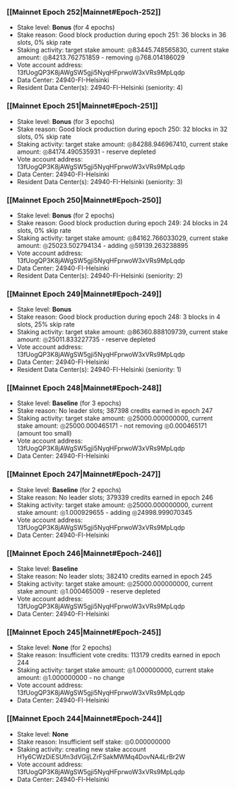 ### [[Mainnet Epoch 252|Mainnet#Epoch-252]]
* Stake level: **Bonus** (for 4 epochs)
* Stake reason: Good block production during epoch 251: 36 blocks in 36 slots, 0% skip rate
* Staking activity: target stake amount: ◎83445.748565830, current stake amount: ◎84213.762751859 - removing ◎768.014186029
* Vote account address: 13fUogQP3K8jAWgSW5gji5NyqHFprwoW3xVRs9MpLqdp
* Data Center: 24940-FI-Helsinki
* Resident Data Center(s): 24940-FI-Helsinki (seniority: 4)
### [[Mainnet Epoch 251|Mainnet#Epoch-251]]
* Stake level: **Bonus** (for 3 epochs)
* Stake reason: Good block production during epoch 250: 32 blocks in 32 slots, 0% skip rate
* Staking activity: target stake amount: ◎84288.946967410, current stake amount: ◎84174.490535931 - reserve depleted
* Vote account address: 13fUogQP3K8jAWgSW5gji5NyqHFprwoW3xVRs9MpLqdp
* Data Center: 24940-FI-Helsinki
* Resident Data Center(s): 24940-FI-Helsinki (seniority: 3)
### [[Mainnet Epoch 250|Mainnet#Epoch-250]]
* Stake level: **Bonus** (for 2 epochs)
* Stake reason: Good block production during epoch 249: 24 blocks in 24 slots, 0% skip rate
* Staking activity: target stake amount: ◎84162.766033029, current stake amount: ◎25023.502794134 - adding ◎59139.263238895
* Vote account address: 13fUogQP3K8jAWgSW5gji5NyqHFprwoW3xVRs9MpLqdp
* Data Center: 24940-FI-Helsinki
* Resident Data Center(s): 24940-FI-Helsinki (seniority: 2)
### [[Mainnet Epoch 249|Mainnet#Epoch-249]]
* Stake level: **Bonus**
* Stake reason: Good block production during epoch 248: 3 blocks in 4 slots, 25% skip rate
* Staking activity: target stake amount: ◎86360.888109739, current stake amount: ◎25011.833227735 - reserve depleted
* Vote account address: 13fUogQP3K8jAWgSW5gji5NyqHFprwoW3xVRs9MpLqdp
* Data Center: 24940-FI-Helsinki
* Resident Data Center(s): 24940-FI-Helsinki (seniority: 1)
### [[Mainnet Epoch 248|Mainnet#Epoch-248]]
* Stake level: **Baseline** (for 3 epochs)
* Stake reason: No leader slots; 387398 credits earned in epoch 247
* Staking activity: target stake amount: ◎25000.000000000, current stake amount: ◎25000.000465171 - not removing ◎0.000465171 (amount too small)
* Vote account address: 13fUogQP3K8jAWgSW5gji5NyqHFprwoW3xVRs9MpLqdp
* Data Center: 24940-FI-Helsinki
### [[Mainnet Epoch 247|Mainnet#Epoch-247]]
* Stake level: **Baseline** (for 2 epochs)
* Stake reason: No leader slots; 379339 credits earned in epoch 246
* Staking activity: target stake amount: ◎25000.000000000, current stake amount: ◎1.000929655 - adding ◎24998.999070345
* Vote account address: 13fUogQP3K8jAWgSW5gji5NyqHFprwoW3xVRs9MpLqdp
* Data Center: 24940-FI-Helsinki
### [[Mainnet Epoch 246|Mainnet#Epoch-246]]
* Stake level: **Baseline**
* Stake reason: No leader slots; 382410 credits earned in epoch 245
* Staking activity: target stake amount: ◎25000.000000000, current stake amount: ◎1.000465009 - reserve depleted
* Vote account address: 13fUogQP3K8jAWgSW5gji5NyqHFprwoW3xVRs9MpLqdp
* Data Center: 24940-FI-Helsinki
### [[Mainnet Epoch 245|Mainnet#Epoch-245]]
* Stake level: **None** (for 2 epochs)
* Stake reason: Insufficient vote credits: 113179 credits earned in epoch 244
* Staking activity: target stake amount: ◎1.000000000, current stake amount: ◎1.000000000 - no change
* Vote account address: 13fUogQP3K8jAWgSW5gji5NyqHFprwoW3xVRs9MpLqdp
* Data Center: 24940-FI-Helsinki
### [[Mainnet Epoch 244|Mainnet#Epoch-244]]
* Stake level: **None**
* Stake reason: Insufficient self stake: ◎0.000000000
* Staking activity: creating new stake account H1y6CWzDiESUfn3dVGijLZrFSakMWMq4DovNA4LrBr2W
* Vote account address: 13fUogQP3K8jAWgSW5gji5NyqHFprwoW3xVRs9MpLqdp
* Data Center: 24940-FI-Helsinki